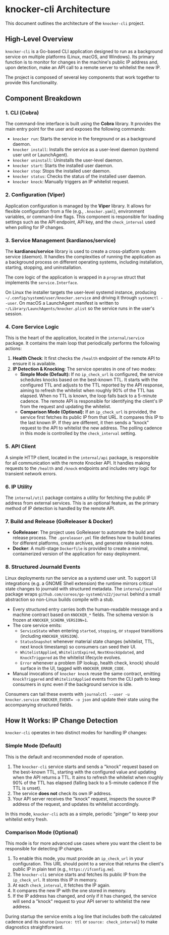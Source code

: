 # knocker-cli Architecture

This document outlines the architecture of the `knocker-cli` project.

## High-Level Overview

`knocker-cli` is a Go-based CLI application designed to run as a background service on multiple platforms (Linux, macOS, and Windows). Its primary function is to monitor for changes in the machine's public IP address and, upon detection, make an API call to a remote server to whitelist the new IP.

The project is composed of several key components that work together to provide this functionality.



## Component Breakdown

### 1. CLI (Cobra)

The command-line interface is built using the **Cobra** library. It provides the main entry point for the user and exposes the following commands:

- `knocker run`: Starts the service in the foreground or as a background daemon.
- `knocker install`: Installs the service as a user-level daemon (systemd user unit or LaunchAgent).
- `knocker uninstall`: Uninstalls the user-level daemon.
- `knocker start`: Starts the installed user daemon.
- `knocker stop`: Stops the installed user daemon.
- `knocker status`: Checks the status of the installed user daemon.
- `knocker knock`: Manually triggers an IP whitelist request.

### 2. Configuration (Viper)

Application configuration is managed by the **Viper** library. It allows for flexible configuration from a file (e.g., `.knocker.yaml`), environment variables, or command-line flags. This component is responsible for loading settings such as the API endpoint, API key, and the `check_interval` used when polling for IP changes.

### 3. Service Management (kardianos/service)

The **kardianos/service** library is used to create a cross-platform system service (daemon). It handles the complexities of running the application as a background process on different operating systems, including installation, starting, stopping, and uninstallation.

The core logic of the application is wrapped in a `program` struct that implements the `service.Interface`.

On Linux the installer targets the user-level systemd instance, producing `~/.config/systemd/user/knocker.service` and driving it through `systemctl --user`. On macOS a LaunchAgent manifest is written to `~/Library/LaunchAgents/knocker.plist` so the service runs in the user's session.

### 4. Core Service Logic

This is the heart of the application, located in the `internal/service` package. It contains the main loop that periodically performs the following actions:

1. **Health Check**: It first checks the `/health` endpoint of the remote API to ensure it is available.
2. **IP Detection & Knocking**: The service operates in one of two modes:
    - **Simple Mode (Default):** If no `ip_check_url` is configured, the service schedules knocks based on the best-known TTL. It starts with the configured TTL and adjusts to the TTL reported by the API response, aiming to refresh the whitelist when roughly 90% of the TTL has elapsed. When no TTL is known, the loop falls back to a 5-minute cadence. The remote API is responsible for identifying the client's IP from the request and updating the whitelist.
    - **Comparison Mode (Optional):** If an `ip_check_url` is provided, the service first fetches its public IP from that URL. It compares this IP to the last known IP. If they are different, it then sends a "knock" request to the API to whitelist the new address. The polling cadence in this mode is controlled by the `check_interval` setting.

### 5. API Client

A simple HTTP client, located in the `internal/api` package, is responsible for all communication with the remote Knocker API. It handles making requests to the `/health` and `/knock` endpoints and includes retry logic for transient network errors.

### 6. IP Utility

The `internal/util` package contains a utility for fetching the public IP address from external services. This is an optional feature, as the primary method of IP detection is handled by the remote API.

### 7. Build and Release (GoReleaser & Docker)

- **GoReleaser**: The project uses GoReleaser to automate the build and release process. The `.goreleaser.yml` file defines how to build binaries for different platforms, create archives, and generate release notes.
- **Docker**: A multi-stage `Dockerfile` is provided to create a minimal, containerized version of the application for easy deployment.

### 8. Structured Journald Events

Linux deployments run the service as a systemd user unit. To support UI integrations (e.g. a GNOME Shell extension) the runtime mirrors critical state changes to journald with structured metadata. The `internal/journald` package wraps `github.com/coreos/go-systemd/v22/journal` behind a small abstraction so non-Linux builds compile with a stub.

- Every structured entry carries both the human-readable message and a machine contract based on `KNOCKER_*` fields. The schema version is frozen at `KNOCKER_SCHEMA_VERSION=1`.
- The core service emits:
    - `ServiceState` when entering `started`, `stopping`, or `stopped` transitions (including `KNOCKER_VERSION`).
    - `StatusSnapshot` whenever material state changes (whitelist, TTL, next knock timestamp) so consumers can seed their UI.
    - `WhitelistApplied`, `WhitelistExpired`, `NextKnockUpdated`, and `KnockTriggered` as the whitelist lifecycle evolves.
    - `Error` whenever a problem (IP lookup, health check, knock) should surface in the UI, tagged with `KNOCKER_ERROR_CODE`.
- Manual invocations of `knocker knock` reuse the same contract, emitting `KnockTriggered` and `WhitelistApplied` events from the CLI path to keep consumers in sync even if the background service is idle.

Consumers can tail these events with `journalctl --user -u knocker.service KNOCKER_EVENT= -o json` and update their state using the accompanying structured fields.

## How It Works: IP Change Detection

`knocker-cli` operates in two distinct modes for handling IP changes:

### Simple Mode (Default)

This is the default and recommended mode of operation.

1. The `knocker-cli` service starts and sends a "knock" request based on the best-known TTL, starting with the configured value and updating when the API returns a TTL. It aims to refresh the whitelist when roughly 90% of the TTL has elapsed (falling back to a 5-minute cadence if the TTL is unset).
2. The service **does not** check its own IP address.
3. Your API server receives the "knock" request, inspects the source IP address of the request, and updates its whitelist accordingly.

In this mode, `knocker-cli` acts as a simple, periodic "pinger" to keep your whitelist entry fresh.

### Comparison Mode (Optional)

This mode is for more advanced use cases where you want the client to be responsible for detecting IP changes.

1. To enable this mode, you must provide an `ip_check_url` in your configuration. This URL should point to a service that returns the client's public IP in plain text (e.g., `https://ifconfig.me`).
2. The `knocker-cli` service starts and fetches its public IP from the `ip_check_url`. It stores this IP in memory.
3. At each `check_interval`, it fetches the IP again.
4. It compares the new IP with the one stored in memory.
5. If the IP address has changed, and only if it has changed, the service will send a "knock" request to your API server to whitelist the new address.

During startup the service emits a log line that includes both the calculated cadence and its source (`source: ttl` or `source: check_interval`) to make diagnostics straightforward.

